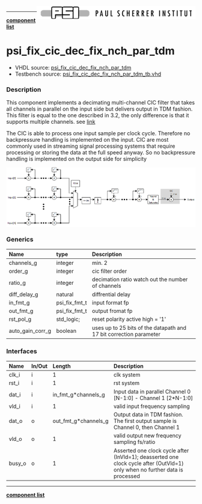 <img align="right" src="../../doc/psi_logo.png">

***

[**component list**](../README.md)

# psi_fix_cic_dec_fix_nch_par_tdm
 - VHDL source: [psi_fix_cic_dec_fix_nch_par_tdm](../../hdl/psi_fix_cic_dec_fix_nch_par_tdm.vhd)
 - Testbench source: [psi_fix_cic_dec_fix_nch_par_tdm_tb.vhd](../../testbench/psi_fix_cic_dec_fix_nch_par_tdm_tb/psi_fix_cic_dec_fix_nch_par_tdm_tb.vhd)

### Description

This component implements a decimating multi-channel CIC filter that takes all channels in parallel on the input side but delivers output in TDM fashion.
This filter is equal to the one described in 3.2, the only difference is that it supports multiple channels. see [link](psi_fix_cic_dec_fix_1ch.md)

The CIC is able to process one input sample per clock cycle. Therefore no backpressure handling is implemented on the input.
CIC are most commonly used in streaming signal processing systems that require processing or storing the data at the full speed anyway. So no backpressure handling is implemented on the output side for simplicity

<img align="center" src="psi_fix_cic_dec_fix_nch_par_tdm.png">


### Generics
| Name             | type          | Description                                                        |
|:-----------------|:--------------|:-------------------------------------------------------------------|
| channels_g       | integer       | min. 2                                                             |
| order_g          | integer       | cic filter order                                                   |
| ratio_g          | integer       | decimation ratio watch out the number of channels                  |
| diff_delay_g     | natural       | diffrential delay                                                  |
| in_fmt_g         | psi_fix_fmt_t | input format fp                                                    |
| out_fmt_g        | psi_fix_fmt_t | output fromat fp                                                   |
| rst_pol_g        | std_logic;    | reset polarity active high = '1'                                   |
| auto_gain_corr_g | boolean       | uses up to 25 bits of the datapath and 17 bit correction parameter |

### Interfaces
| Name   | In/Out   | Length     | Description                                  |
|:-------|:---------|:-----------|:---------------------------------------------|
| clk_i  | i        | 1          | clk system                                   |
| rst_i  | i        | 1          | rst system                                   |
| dat_i  | i        | in_fmt_g*channels_g   | Input data in parallel Channel 0 [N-1:0] - Channel 1 [2*N-1:0]                                  |
| vld_i  | i        | 1          | valid input frequency sampling               |
| dat_o  | o        | out_fmt_g*channels_g  | Output data in TDM fashion. The first output sample is Channel 0, then Channel 1     |
| vld_o  | o        | 1          | valid output new frequency sampling fs/ratio |
| busy_o | o        | 1          | Asserted one clock cycle after (InVld=1); deasserted one clock cycle after (OutVld=1) only when no further data is processed     |

---
[**component list**](../README.md)

